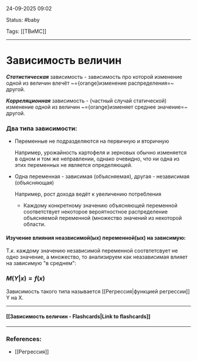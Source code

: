 
24-09-2025 09:02

Status: #baby 

Tags: [[ТВиМС]]

---
# Зависимость величин

***Статистическая*** зависимость - зависимость про которой изменение одной из величин влечёт ~={orange}изменение распределения=~ другой.

***Корреляционная*** зависимость - (частный случай статической) изменение одной из величин ~={orange}изменяет среднее значение=~ другой.


### Два типа зависимости:

- Переменные не подразделяются на первичную и вторичную
	
	Например, урожайность картофеля и зерновых обычно изменяется в одном и том же неправлении, однако очевидно, что ни одна из этих переменных не является определяющей.
	
- Одна переменная - зависимая (объясняемая), другая - независимая (объясняющая)
	
	Например, рост дохода ведёт к увеличению потребления
	
	- Каждому конкретному значению объясняющей переменной соответствует некоторое вероятностное распределение объясняемой переменной (множество значений из некоторой области.
	


#### Изучение влияния неазвисимой(ых) переменной(ых) на зависимую:

Т.к. каждому значению независимой переменной соотвтетсвует не одно значение, а множество, то анализируем как неазависимая влияет на зависимую "в среднем":

### $M(Y | x) = f(x)$


Зависимость такого типа называется [[Регрессия|функцией регрессии]] Y на X.

----
#### [[Зависимость величин - Flashcards|Link to flashcards]]



---
### References:

- [[Регрессия]]